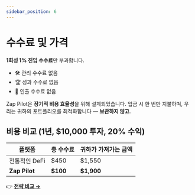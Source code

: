 ```yaml
---
sidebar_position: 6
---
```


# 수수료 및 가격

**1회성 1% 진입 수수료**만 부과합니다.

- 🛠 관리 수수료 없음
- 🏆 성과 수수료 없음
- 💸 인출 수수료 없음

Zap Pilot은 **장기적 비용 효율성**을 위해 설계되었습니다. 입금 시 한 번만 지불하며, 우리는 귀하의
포트폴리오를 최적화합니다 — **보관하지 않고**.

## 비용 비교 (1년, $10,000 투자, 20% 수익)

| 플랫폼        | 총 수수료 | 귀하가 가져가는 금액 |
| ------------- | --------- | -------------------- |
| 전통적인 DeFi | $450      | $1,550               |
| **Zap Pilot** | **$100**  | **$1,900**           |

👉 **[전략 비교 →](./strategies)**
